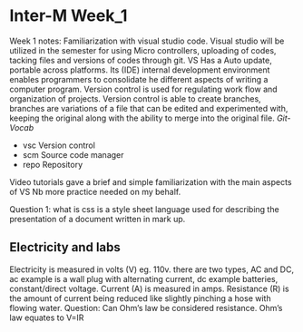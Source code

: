 # Inter-M Week_1

Week 1 notes:  Familiarization with visual studio code. Visual studio will be utilized in the semester for using Micro controllers, uploading of codes, tacking files and versions of codes through git. VS Has a Auto update, portable across platforms. Its (IDE) internal development environment enables programmers to consolidate he different aspects of writing a computer program.
Version control is used for regulating work flow and organization of projects. Version control is able to create branches, branches are variations of a file that can be edited and experimented with, keeping the original along with the ability to merge into the original file.
*Git-Vocab*

* vsc Version control
* scm Source code manager
* repo Repository

Video tutorials gave a brief and simple familiarization with the main aspects of VS Nb more practice needed on my behalf.

Question 1: what is css is a style sheet language used for describing the presentation of a document written in mark up.

## Electricity and labs

Electricity is measured in volts (V) eg. 110v. there are two types, AC and DC, ac example is a wall plug with alternating current, dc example batteries, constant/direct voltage. Current (A) is measured in amps. Resistance (R) is the amount of current being reduced like slightly pinching a hose with flowing water.
Question: Can Ohm’s law be considered resistance.
Ohm’s law equates to V=IR
